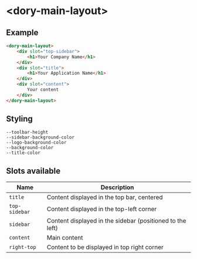 # \<dory-main-layout\>

## Example
```html
<dory-main-layout>
    <div slot="top-sidebar">
        <h1>Your Company Name</h1>
    </div>
    <div slot="title">
        <h1>Your Application Name</h1>
    </div>
    <div slot="content">
        Your content
    </div>
</dory-main-layout>
```

## Styling

```
--toolbar-height
--sidebar-background-color
--logo-background-color
--background-color
--title-color
```

## Slots available

Name        |   Description
---         |    ---
`title`     |    Content displayed in the top bar, centered
`top-sidebar`   |   Content displayed in the top-left corner
`sidebar`   |   Content displayed in the sidebar (positioned to the left)
`content`   |   Main content
`right-top` |   Content to be displayed in top right corner